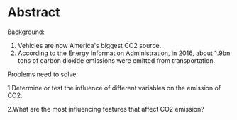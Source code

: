# Abstract
Background:  

1. Vehicles are now America's biggest CO2 source.
2. According to the Energy Information Administration, in 2016, about 1.9bn tons of carbon dioxide emissions were emitted from transportation.

Problems need to solve:

1.Determine or test the influence of different variables on the emission of CO2.

2.What are the most influencing features that affect CO2 emission?
